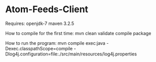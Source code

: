 Atom-Feeds-Client
=================

Requires:
openjdk-7
maven 3.2.5

How to compile for the first time:
mvn clean validate compile package

How to run the program:
mvn compile exec:java -Dexec.classpathScope=compile
 -Dlog4j.configuration=file:./src/main/resources/log4j.properties

